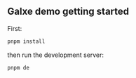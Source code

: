 ## Galxe demo getting started

First:

```bash
pnpm install
```

then run the development server:

```
pnpm de
```
